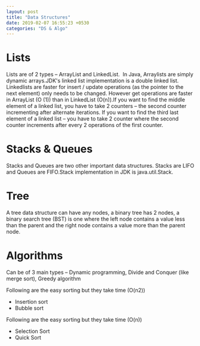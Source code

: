 ```yaml
---
layout: post
title: "Data Structures"
date: 2019-02-07 16:55:23 +0530
categories: "DS & Algo"
---
```



# Lists

Lists are of 2 types – ArrayList and LinkedList.  In Java, Arraylists are simply dynamic arrays.JDK's linked list implementation is a double linked list. Linkedlists are faster for insert / update operations (as the pointer to the next element) only needs to be changed. However get operations are faster in ArrayList (O (1)) than in LinkedList (O(n)).If you want to find the middle element of a linked list, you have to take 2 counters – the second counter incrementing after alternate iterations. If you want to find the third last element of a linked list – you have to take 2 counter where the second counter increments after every 2 operations of the first counter.

# Stacks & Queues

Stacks and Queues are two other important data structures. Stacks are LIFO and Queues are FIFO.Stack implementation in JDK is java.util.Stack.


# Tree

A tree data structure can have any nodes, a binary tree has 2 nodes, a binary search tree (BST) is one where the left node contains a value less than the parent and the right node contains a value more than the parent node.


# Algorithms

Can be of 3 main types – Dynamic programming, Divide and Conquer (like merge sort), Greedy algorithm

Following are the easy sorting but they take time (O(n2))
* Insertion sort
* Bubble sort

Following are the easy sorting but they take time (O(n))
* Selection Sort
* Quick Sort
